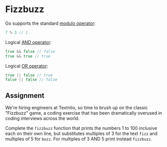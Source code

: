 # Fizzbuzz

Go supports the standard [modulo operator](https://en.wikipedia.org/wiki/Modulo_operation):

```go
7 % 3 // 1
```

Logical [AND operator](https://developer.mozilla.org/en-US/docs/Web/JavaScript/Reference/Operators/Logical_AND):

```go
true && false // false
true && true // true
```

Logical [OR operator](https://developer.mozilla.org/en-US/docs/Web/JavaScript/Reference/Operators/Logical_OR):

```go
true || false // true
false || false // false
```

## Assignment

We're hiring engineers at Textnlio, so time to brush up on the classic "Fizzbuzz" game, a coding exercise that has been dramatically overused in coding interviews across the world.

Complete the `fizzbuzz` function that prints the numbers 1 to 100 inclusive each on their own line, but substitutes multiples of 3 for the text `fizz` and multiples of 5 for `buzz`. For multiples of 3 AND 5 print instead `fizzbuzz`.

